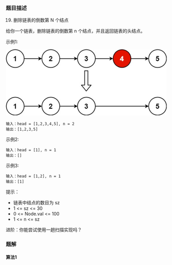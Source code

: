 ### 题目描述
19. 删除链表的倒数第 N 个结点

给你一个链表，删除链表的倒数第 n 个结点，并且返回链表的头结点。

示例1:

![](https://github.com/RonCantWriteCode/LeetCodeJava/blob/master/src/main/resources/removeNthFromEnd/remove_ex1.jpg)

```
输入：head = [1,2,3,4,5], n = 2
输出：[1,2,3,5]
```

示例2:
```
输入：head = [1], n = 1
输出：[]
```

示例3:
```
输入：head = [1,2], n = 1
输出：[1]
```

提示：

* 链表中结点的数目为 sz
* 1 <= sz <= 30
* 0 <= Node.val <= 100
* 1 <= n <= sz


进阶：你能尝试使用一趟扫描实现吗？



### 题解

#### 算法1


```$java

```
